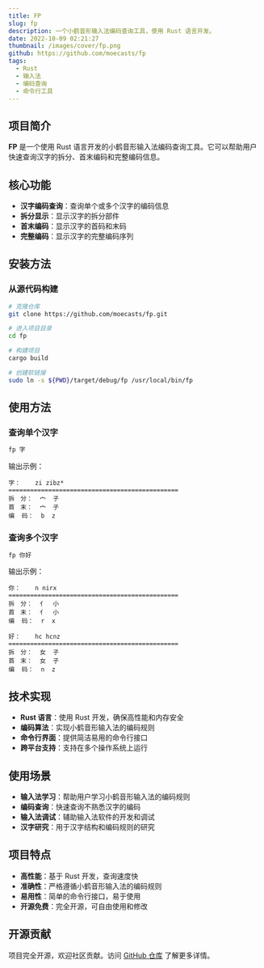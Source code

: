 ```yaml
---
title: FP
slug: fp
description: 一个小鹤音形输入法编码查询工具，使用 Rust 语言开发。
date: 2022-10-09 02:21:27
thumbnail: /images/cover/fp.png
github: https://github.com/moecasts/fp
tags:
  - Rust
  - 输入法
  - 编码查询
  - 命令行工具
---
```


## 项目简介

**FP** 是一个使用 Rust 语言开发的小鹤音形输入法编码查询工具。它可以帮助用户快速查询汉字的拆分、首末编码和完整编码信息。

## 核心功能

- **汉字编码查询**：查询单个或多个汉字的编码信息
- **拆分显示**：显示汉字的拆分部件
- **首末编码**：显示汉字的首码和末码
- **完整编码**：显示汉字的完整编码序列

## 安装方法

### 从源代码构建

```bash
# 克隆仓库
git clone https://github.com/moecasts/fp.git

# 进入项目目录
cd fp

# 构建项目
cargo build

# 创建软链接
sudo ln -s ${PWD}/target/debug/fp /usr/local/bin/fp
```

## 使用方法

### 查询单个汉字

```bash
fp 字
```

输出示例：

```
字：    zi zibz*
===============================================
拆　分：  宀  子
首　末：  宀  子
编  码：  b  z
```

### 查询多个汉字

```bash
fp 你好
```

输出示例：

```
你：    n nirx
===============================================
拆　分：  亻  小
首　末：  亻  小
编  码：  r  x

好：    hc hcnz
===============================================
拆　分：  女  子
首　末：  女  子
编  码：  n  z
```

## 技术实现

- **Rust 语言**：使用 Rust 开发，确保高性能和内存安全
- **编码算法**：实现小鹤音形输入法的编码规则
- **命令行界面**：提供简洁易用的命令行接口
- **跨平台支持**：支持在多个操作系统上运行

## 使用场景

- **输入法学习**：帮助用户学习小鹤音形输入法的编码规则
- **编码查询**：快速查询不熟悉汉字的编码
- **输入法调试**：辅助输入法软件的开发和调试
- **汉字研究**：用于汉字结构和编码规则的研究

## 项目特点

- **高性能**：基于 Rust 开发，查询速度快
- **准确性**：严格遵循小鹤音形输入法的编码规则
- **易用性**：简单的命令行接口，易于使用
- **开源免费**：完全开源，可自由使用和修改

## 开源贡献

项目完全开源，欢迎社区贡献。访问 [GitHub 仓库](https://github.com/moecasts/fp) 了解更多详情。
